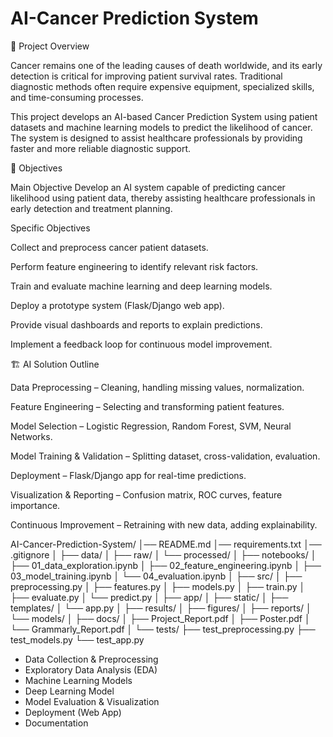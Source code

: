 # AI-Cancer Prediction System
📌 Project Overview

Cancer remains one of the leading causes of death worldwide, and its early detection is critical for improving patient survival rates. Traditional diagnostic methods often require expensive equipment, specialized skills, and time-consuming processes.

This project develops an AI-based Cancer Prediction System using patient datasets and machine learning models to predict the likelihood of cancer. The system is designed to assist healthcare professionals by providing faster and more reliable diagnostic support.

🎯 Objectives

Main Objective
Develop an AI system capable of predicting cancer likelihood using patient data, thereby assisting healthcare professionals in early detection and treatment planning.

Specific Objectives

Collect and preprocess cancer patient datasets.

Perform feature engineering to identify relevant risk factors.

Train and evaluate machine learning and deep learning models.

Deploy a prototype system (Flask/Django web app).

Provide visual dashboards and reports to explain predictions.

Implement a feedback loop for continuous model improvement.

🏗️ AI Solution Outline

Data Preprocessing – Cleaning, handling missing values, normalization.

Feature Engineering – Selecting and transforming patient features.

Model Selection – Logistic Regression, Random Forest, SVM, Neural Networks.

Model Training & Validation – Splitting dataset, cross-validation, evaluation.

Deployment – Flask/Django app for real-time predictions.

Visualization & Reporting – Confusion matrix, ROC curves, feature importance.

Continuous Improvement – Retraining with new data, adding explainability.    


AI-Cancer-Prediction-System/
│── README.md
│── requirements.txt
│── .gitignore
│
├── data/
│   ├── raw/
│   └── processed/
│
├── notebooks/
│   ├── 01_data_exploration.ipynb
│   ├── 02_feature_engineering.ipynb
│   ├── 03_model_training.ipynb
│   └── 04_evaluation.ipynb
│
├── src/
│   ├── preprocessing.py
│   ├── features.py
│   ├── models.py
│   ├── train.py
│   ├── evaluate.py
│   └── predict.py
│
├── app/
│   ├── static/
│   ├── templates/
│   └── app.py
│
├── results/
│   ├── figures/
│   ├── reports/
│   └── models/
│
├── docs/
│   ├── Project_Report.pdf
│   ├── Poster.pdf
│   └── Grammarly_Report.pdf
│
└── tests/
    ├── test_preprocessing.py
    ├── test_models.py
    └── test_app.py


- Data Collection & Preprocessing
- Exploratory Data Analysis (EDA)
- Machine Learning Models
- Deep Learning Model
- Model Evaluation & Visualization
- Deployment (Web App)
- Documentation
